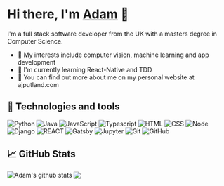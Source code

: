 # Hi there, I'm [Adam](https://www.ajputland.com/) 👋

I'm a full stack software developer from the UK with a masters degree in Computer Science.  

- 🚀 My interests include computer vision, machine learning and app development
- 🌱  I'm currently learning React-Native and TDD
- 📰 You can find out more about me on my personal website at ajputland.com


## 🔧 Technologies and tools
![Python](https://img.shields.io/badge/-Python-05122A?style=flat&logo=python) ![Java](https://img.shields.io/badge/-Java-05122A?style=flat&logo=Java&logoColor=FFA518) ![JavaScript](https://img.shields.io/badge/-JavaScript-05122A?style=flat&logo=javascript) ![Typescript](https://img.shields.io/badge/-TypeScript-05122A?style=flat&logo=typescript) ![HTML](https://img.shields.io/badge/-HTML-05122A?style=flat&logo=HTML5) ![CSS](https://img.shields.io/badge/-CSS-05122A?style=flat&logo=CSS3&logoColor=1572B6) ![Node](https://img.shields.io/badge/Node.js-05122A?style=flat&logo=node.js) ![Django](https://img.shields.io/badge/Django-05122A?style=flat&logo=django)  ![REACT](https://img.shields.io/badge/React-05122A?style=flat&logo=react) ![Gatsby](https://img.shields.io/badge/Gatsby-05122A?style=flat&logo=gatsby) ![Jupyter](https://img.shields.io/badge/Jupyter-05122A?style=flat&logo=jupyter) ![Git](https://img.shields.io/badge/-Git-05122A?style=flat&logo=git) ![GitHub](https://img.shields.io/badge/-GitHub-05122A?style=flat&logo=github)

## &#x1f4c8; GitHub Stats
<a>
<img align="center" src="https://github-readme-stats.vercel.app/api?username=AJPutland&show_icons=true&include_all_commits=true&theme=nord&line_height=27" alt="Adam's github stats" />
</a>
<a>
<img align="center" src="https://github-readme-stats.vercel.app/api/top-langs/?username=AJPutland&theme=nord&langs_count=3" />
</a>
